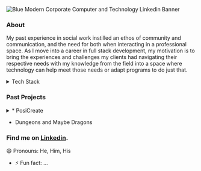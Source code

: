 
![Blue Modern Corporate Computer and Technology Linkedin Banner](https://user-images.githubusercontent.com/103221353/185683348-c81b764d-bca3-4ee5-8d39-cca681d6c74d.png)


### About
My past experience in social work instilled an ethos of community and communication, and the need for both when interacting in a professional space. As I move into a career in full stack development, my motivation is to bring the experiences and challenges my clients had navigating their respective needs with my knowledge from the field into a space where technology can help meet those needs or adapt programs to do just that.

<details><summary>Tech Stack</summary>
<p>
- HTLM 5
- JavaScript
- CSS3
- Express
- Context
- JEST
- TDD
- Serialization
- React
- Node
- Material UI
- PostgreSQL/SQL
</p>
</details>




### Past Projects
<details><summary>
* PosiCreate</summary>
LINK
</details>

* Dungeons and Maybe Dragons



### Find me on [Linkedin](linkedin.com/in/seanmoriarty1).



😄 Pronouns: He, Him, His
- ⚡ Fun fact: ...

